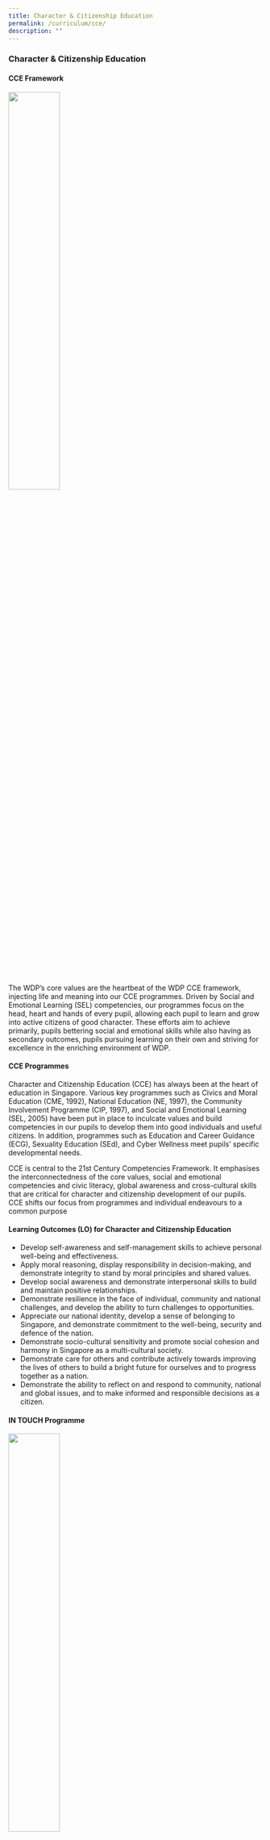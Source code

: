```yaml
---
title: Character & Citizenship Education
permalink: /curriculum/cce/
description: ""
---
```

### **Character & Citizenship Education**
#### **CCE Framework**

<img src="/images/cce1.jpg" style="width:45%">

The WDP’s core values are the heartbeat of the WDP CCE framework, injecting life and meaning into our CCE programmes. Driven by Social and Emotional Learning (SEL) competencies, our programmes focus on the head, heart and hands of every pupil, allowing each pupil to learn and grow into active citizens of good character. These efforts aim to achieve primarily, pupils bettering social and emotional skills while also having as secondary outcomes, pupils pursuing learning on their own and striving for excellence in the enriching environment of WDP.

#### **CCE Programmes**
Character and Citizenship Education (CCE) has always been at the heart of education in Singapore. Various key programmes such as Civics and Moral Education (CME, 1992), National Education (NE, 1997), the Community Involvement Programme (CIP, 1997), and Social and Emotional Learning (SEL, 2005) have been put in place to inculcate values and build competencies in our pupils to develop them into good individuals and useful citizens. In addition, programmes such as Education and Career Guidance (ECG), Sexuality Education (SEd), and Cyber Wellness meet pupils’ specific developmental needs.

CCE is central to the 21st Century Competencies Framework. It emphasises the interconnectedness of the core values, social and emotional competencies and civic literacy, global awareness and cross-cultural skills that are critical for character and citizenship development of our pupils. CCE shifts our focus from programmes and individual endeavours to a common purpose

#### **Learning Outcomes (LO) for Character and Citizenship Education**
*   Develop self-awareness and self-management skills to achieve personal well-being and effectiveness.
*   Apply moral reasoning, display responsibility in decision-making, and demonstrate integrity to stand by moral principles and shared values.
*   Develop social awareness and demonstrate interpersonal skills to build and maintain positive relationships.
*   Demonstrate resilience in the face of individual, community and national challenges, and develop the ability to turn challenges to opportunities.
*   Appreciate our national identity, develop a sense of belonging to Singapore, and demonstrate commitment to the well-being, security and defence of the nation.
*   Demonstrate socio-cultural sensitivity and promote social cohesion and harmony in Singapore as a multi-cultural society.
*   Demonstrate care for others and contribute actively towards improving the lives of others to build a bright future for ourselves and to progress together as a nation.
*   Demonstrate the ability to reflect on and respond to community, national and global issues, and to make informed and responsible decisions as a citizen.

#### **IN TOUCH Programme**

<img src="/images/cce2.jpg" style="width:45%">

### **Sexuality Education 2022**
#### **MOE Sexuality Education in Schools**
1\. Sexuality Education (SEd) in schools is about enabling students to understand the physiological, social and emotional changes they experience as they mature, develop healthy and rewarding relationships including those with members of the opposite sex, and make wise, informed and responsible decisions on sexuality matters. SEd is premised on the importance of the family as the basic unit of society. This means encouraging healthy, heterosexual marriages and stable nuclear family units with extended family support. The teaching and learning of SEd is based on respect for the values and beliefs of the different ethnic and religious communities in Singapore on sexuality issues.

2\. The goals of Sexuality Education are:
*   To help students make wise, responsible and informed decisions through the provision of accurate, current and age-appropriate knowledge on human sexuality and the consequences of sexual activity;
*   To help students know themselves and build healthy and rewarding relationships through the acquisition of social and emotional skills of self-awareness, management of their thoughts, feelings and behaviours, development of empathy for others, possession of effective communication, problem-solving and decision-making skills; and
*   To help students develop a moral compass, respect for themselves and for others as sexual beings, premised on the family as the basic unit of society, through the inculcation of positive mainstream values and attitudes about sexuality.

**3. The key messages of Sexuality Education are:**
*   Love and respect yourself as you love and respect others;
*   Build positive relationships based on love and respect (which are the foundation for strong families);
*   Make responsible decisions for yourself, your family and society; and
*   Abstinence before marriage is the best protection against STIs/HIV and unintended pregnancies. Casual sex can harm and hurt you and your loved ones.

You may click [**here**](https://www.moe.gov.sg/programmes/sexuality-education) for more information on MOE Sexuality Education.

**Overview of Woodlands Primary School’s Sexuality Education Programme for 2022**

4\. Sexuality Education is delivered in a holistic manner through the school curriculum. The content for Sexuality Education is grouped into five main themes: Human Development, Interpersonal Relationships, Sexual Health, Sexual Behaviour, and, Culture, Society and Law. You may click [**here**](https://www.moe.gov.sg/programmes/sexuality-education/scope-and-teaching-approach) for more information on the scope of Sexuality Education in the school curriculum.

5\. The subjects that incorporate topics on sexuality include:
(a) Science<br>
(b) Form Teacher Guidance Period (FTGP)<br>
(c) Character and Citizenship Education (CCE)

**Sexuality Education: “Curious Minds (2nd Edition)” (Primary 5 & 6) Teaching & Learning resource package**

6\. The upper primary years mark the onset of puberty. With better nutrition and improved health care, children are reaching puberty at a younger age and have to grapple with physical, emotional and psychological changes in themselves. The implication is that our children are becoming biologically ready for sexual activity sooner without necessarily having the corresponding cognitive or emotional maturity to modulate their behaviours. “Curious Minds” is a response to these challenges.

7\. The Primary 5 & 6 Growing Years (GY) package, “Curious Minds (2nd Edition)”, aims to meet students’ developmental needs, give emphasis to the teaching of skills and values, and focus on helping students navigate changes, build healthy relationships, especially online relationships, and exercise safety.

#### **Information for Parents**
8\. Parents may opt their children out of the Growing Years programme, and/or supplementary sexuality education programmes by MOE-approved external providers.

9\. Parents who wish to opt their children out of the **Growing Years (GY) programme** need to complete an opt-out form. This form will be distributed to parents at the start of the year and is also downloadable [here](/files/optoutform.pdf). **The completed opt-out form is to be submitted by 28 February 2022**.

10\. Parents can contact the school at **6269 7410** for discussion or to seek clarification about the school’s sexuality education programme.

11\. Parents, who wish to attend the school sexuality education programmes, should contact the school to make the necessary arrangements

##### **At Woodlands Primary School, the following lessons from the Growing Years Programme will be taught in 2022:**
**Primary 5**

| UNIT | LESSONS / DURATION | Lesson Objectives At the end of the lesson, pupils will be able to: | TIME PERIOD (e.g. Term 1 Week 2) |
|:---:|:---:|---|:---:|
| Gosh! I Am Changing | What Is Happening To Me?<br>(30 min) | know what puberty is<br>identify the physical changes during puberty | Term 3 Week 1 |
|  | What Can I Do? (Part 1)(30 min) | identify the stresses caused by physical and emotional changes during puberty<br>describe healthy ways to manage the stresses caused by physical and emotional changes during puberty<br>describe the emotions caused by physical changes during puberty<br>recognise that one’s identity does not change even when one’s body is experiencing change due to puberty | Term 3 Week 1 |
|  | What Can I Do? (Part 2) (30 min) | identify the stresses caused by physical and emotional changes during puberty<br>describe healthy ways to manage the stresses caused by these physical and emotional changes during puberty<br>describe the emotions caused by physical changes during puberty<br>recognise that one’s identity does not change even when one’s body is experiencing change due to puberty | Term 3 Week 1 |
|  | Main Task<br>(30 min) | Description of the Main Task:<br><br>Pupils are to play the role of an Uncle/Aunt Agony to help a peer address his/her experiences during puberty. They will consider the situation from the point of view of the peer and share ways to help him/her cope with the changes he/she is going through. | Term 3 Week 1 |
| Where I Belong | What Are Families?<br>(30 min) | know that there are different types of family structures<br>know that every family is unique<br>state that the three basic functions of families are to provide love, protection and guidance<br>identify the right sources of help to turn to when in need | Term 3 Week 1 |
| Where I Belong | What is My Role?<br>(30 min) | know that gender is about being male or female<br>choose not to stereotype by gender | Term 3 Week 1 |
| How Do I Keep Myself Safe? | What is Safety?<br>(30 min) | know what sexual abuse is<br>know that there are laws in Singapore that can protect them from sexual abuse<br>know their rights in keeping themselves safe from sexual abuse | Term 3 Week 1 |
|  | Stop It! Run! Tell!<br>(30 min) | protect themselves by resisting, removing themselves from harm and seeking help from a trusted adult<br>know their responsibilities in minimising the risk of sexual harm | Term 3 Week 1 |
|

**Primary 6**

| UNIT | LESSONS / DURATION | Lesson Objectives At the end of the lesson, pupils will be able to: | TIME PERIOD (e.g. Term 1 Week 2) |
|:---:|:---:|---|:---:|
| Are We More Than Friends? | Who Are My Friends?<br>(30 min) | identify the qualities of a healthy friendship<br>recognise the importance of making wise choices in friendship | Term 1 Week 10 |
|  | Am I A Good Friend?<br>(30 min) | identify the qualities that they have as a friend<br>recognise the importance of developing in oneself the qualities of a good friend | Term 1 Week 10 |
|  | What is Love?<br>(30 min) | identify the characteristics of love and infatuation<br>distinguish between the characteristics of love versus infatuation<br>identify strong feelings arising from infatuation | Term 1 Week 10 |
|  | Am I Falling In Love?<br>(30 min) | manage strong feelings arising from infatuation<br>identify ways to manage and cope with teasing from peers | Term 1 Week 10 |
|  | Main Task<br>(30 min) | Description of the Main Task:<br><br>Pupils are to play the role of a game designer who wants to create a board game to help pupils of their age learn more about the Big Idea of Relationships, specifically on family, friendships, love and infatuation. They will consider the issues that their peers would face and craft questions and answers that they believe their peers would benefit most from knowing. | Term 1 Week 10 |
| Friends or Foes? | Are You Really My Friend? (30 min) | identify the pros and cons of forming relationships through social networking websites<br>know ways to keep themselves safe when using social networking websites | Term 1 Week 10 |
|  | Is It All Safe?<br>(30 min) | know that some information (like pornography) received through the Internet may be harmful<br>know ways to keep themselves safe when using social networking websites or the Internet | Term 1 Week 10 |
|  | Main Task<br>(30 min) | Description of the Main Task:<br><br>Pupils are to apply their understanding of Safety in a variety of scenarios where the main character could be in a precarious situation. They will consider the situation from the point of view of the main character, discuss what they think and feel about the situation and what they will do or say to ensure their safety. These scenarios will provide pupils with the opportunity to demonstrate their understanding of Safety and that safety is a right and a responsibility. | Term 1 Week 10 |
|



